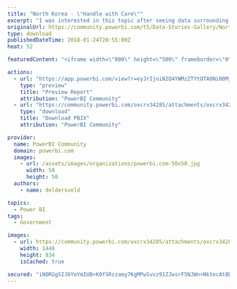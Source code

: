 ```yaml
---
title: "North Korea - \"Handle with Care\""
excerpt: "I was interested in this topic after seeing data surrounding North Korea's progress in missile technology. The country also launched two missiles"
originalUrl: https://community.powerbi.com/t5/Data-Stories-Gallery/North-Korea-quot-Handle-with-Care-quot/m-p/344991
type: download
publishedDateTime: 2018-01-24T20:55:00Z
heat: 52

featuredContent: "<iframe width=\"800\" height=\"500\" frameborder=\"0\" src=\"https://app.powerbi.com/view?r=eyJrIjoiN2Q4YWMzZTYtOTA0Ni00MjIzLTlhNTgtMjE0OTQwY2U1MjA5IiwidCI6ImFjYzhhYWE1LWYxOTEtNDgyZi05MjFiLWNmNmMzM2E1ODgzMiIsImMiOjF9\"></iframe>"

actions:
  - url: "https://app.powerbi.com/view?r=eyJrIjoiN2Q4YWMzZTYtOTA0Ni00MjIzLTlhNTgtMjE0OTQwY2U1MjA5IiwidCI6ImFjYzhhYWE1LWYxOTEtNDgyZi05MjFiLWNmNmMzM2E1ODgzMiIsImMiOjF9"
    type: "preview"
    title: "Preview Report"
    attribution: "PowerBI Community"
  - url: "https://community.powerbi.com/oxcrx34285/attachments/oxcrx34285/DataStoriesGallery/1517/2/North%20Korea%20Missile%20Launches.pbix"
    type: "download"
    title: "Download PBIX"
    attribution: "PowerBI Community"

provider:
  name: PowerBI Community
  domain: powerbi.com
  images:
    - url: /assets/images/organizations/powerbi.com-50x50.jpg
      width: 50
      height: 50
  authors:
    - name: deldersveld

topics:
  - Power BI
tags:
  - Government

images:
  - url: https://community.powerbi.com/oxcrx34285/attachments/oxcrx34285/DataStoriesGallery/1517/1/North%20Korea%20-%20Page%203.PNG
    width: 1448
    height: 834
    isCached: true

secured: "iNORGgSIJ6YoYmIUB+K0fSRzzamy7KgMPwSvvz91ZJwsrF5NJWn+NktecAt8DmDz9gDUgW/3nupeUkLJEuHXUmuYlGelgi/HSh3DdcY4EoLIL/GYyGOEMFpxyOQvhyAHrhrbSefGbFlwHtQwwF6AEOAuE6URoEVwY6KgmIYUnRedJ2LAkh9UNSZPBMg0r0wJjtmkgN3lbA5+mBwOuRGToP+qCkNLMByufVlHLaQB4M/7f54J450litRg2FbYKs1P06P5GHTmOwgVo0jU+9S/iAY+Z6o1JeRwWxuoHo6E7U9w6+/50f8DyjEbNkxFZhW10MN9BKr/ibN2F5f3KuEryxLuXsx9/J8JmshX1G6TVdF3iU6vBuVGAcYKGxPMEQ9LWowbGWTvczMkiI0tjuCcPpnH/RGEVwenX+S1+bwX/Xg=;POLMe28mz+FzZREt8SyxBw=="
---
```


